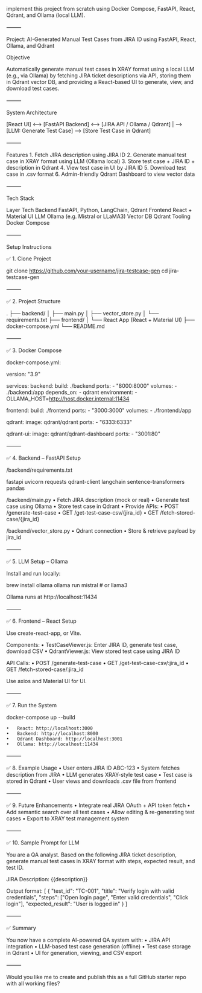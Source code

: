 implement this project from scratch using Docker Compose, FastAPI, React, Qdrant, and Ollama (local LLM).

⸻

Project: AI-Generated Manual Test Cases from JIRA ID using FastAPI, React, Ollama, and Qdrant

Objective

Automatically generate manual test cases in XRAY format using a local LLM (e.g., via Ollama) by fetching JIRA ticket descriptions via API, storing them in Qdrant vector DB, and providing a React-based UI to generate, view, and download test cases.

⸻

System Architecture

[React UI] <--> [FastAPI Backend] <--> [JIRA API / Ollama / Qdrant]
                              |
                              --> [LLM: Generate Test Case]
                              --> [Store Test Case in Qdrant]


⸻

Features
	1.	Fetch JIRA description using JIRA ID
	2.	Generate manual test case in XRAY format using LLM (Ollama local)
	3.	Store test case + JIRA ID + description in Qdrant
	4.	View test case in UI by JIRA ID
	5.	Download test case in .csv format
	6.	Admin-friendly Qdrant Dashboard to view vector data

⸻

Tech Stack

Layer	Tech
Backend	FastAPI, Python, LangChain, Qdrant
Frontend	React + Material UI
LLM	Ollama (e.g. Mistral or LLaMA3)
Vector DB	Qdrant
Tooling	Docker Compose


⸻

Setup Instructions

✅ 1. Clone Project

git clone https://github.com/your-username/jira-testcase-gen
cd jira-testcase-gen


⸻

✅ 2. Project Structure

.
├── backend/
│   ├── main.py
│   ├── vector_store.py
│   └── requirements.txt
├── frontend/
│   └── React App (React + Material UI)
├── docker-compose.yml
└── README.md


⸻

✅ 3. Docker Compose

docker-compose.yml:

version: "3.9"

services:
  backend:
    build: ./backend
    ports:
      - "8000:8000"
    volumes:
      - ./backend:/app
    depends_on:
      - qdrant
    environment:
      - OLLAMA_HOST=http://host.docker.internal:11434

  frontend:
    build: ./frontend
    ports:
      - "3000:3000"
    volumes:
      - ./frontend:/app

  qdrant:
    image: qdrant/qdrant
    ports:
      - "6333:6333"

  qdrant-ui:
    image: qdrant/qdrant-dashboard
    ports:
      - "3001:80"


⸻

✅ 4. Backend – FastAPI Setup

/backend/requirements.txt

fastapi
uvicorn
requests
qdrant-client
langchain
sentence-transformers
pandas

/backend/main.py
	•	Fetch JIRA description (mock or real)
	•	Generate test case using Ollama
	•	Store test case in Qdrant
	•	Provide APIs:
	•	POST /generate-test-case
	•	GET /get-test-case-csv/{jira_id}
	•	GET /fetch-stored-case/{jira_id}

/backend/vector_store.py
	•	Qdrant connection
	•	Store & retrieve payload by jira_id

⸻

✅ 5. LLM Setup – Ollama

Install and run locally:

brew install ollama
ollama run mistral  # or llama3

Ollama runs at http://localhost:11434

⸻

✅ 6. Frontend – React Setup

Use create-react-app, or Vite.

Components:
	•	TestCaseViewer.js: Enter JIRA ID, generate test case, download CSV
	•	QdrantViewer.js: View stored test case using JIRA ID

API Calls:
	•	POST /generate-test-case
	•	GET /get-test-case-csv/:jira_id
	•	GET /fetch-stored-case/:jira_id

Use axios and Material UI for UI.

⸻

✅ 7. Run the System

docker-compose up --build

	•	React: http://localhost:3000
	•	Backend: http://localhost:8000
	•	Qdrant Dashboard: http://localhost:3001
	•	Ollama: http://localhost:11434

⸻

✅ 8. Example Usage
	•	User enters JIRA ID ABC-123
	•	System fetches description from JIRA
	•	LLM generates XRAY-style test case
	•	Test case is stored in Qdrant
	•	User views and downloads .csv file from frontend

⸻

✅ 9. Future Enhancements
	•	Integrate real JIRA OAuth + API token fetch
	•	Add semantic search over all test cases
	•	Allow editing & re-generating test cases
	•	Export to XRAY test management system

⸻

✅ 10. Sample Prompt for LLM

You are a QA analyst. Based on the following JIRA ticket description, generate manual test cases in XRAY format with steps, expected result, and test ID.

JIRA Description:
{{description}}

Output format:
[
  {
    "test_id": "TC-001",
    "title": "Verify login with valid credentials",
    "steps": ["Open login page", "Enter valid credentials", "Click login"],
    "expected_result": "User is logged in"
  }
]


⸻

✅ Summary

You now have a complete AI-powered QA system with:
	•	JIRA API integration
	•	LLM-based test case generation (offline)
	•	Test case storage in Qdrant
	•	UI for generation, viewing, and CSV export

⸻

Would you like me to create and publish this as a full GitHub starter repo with all working files?